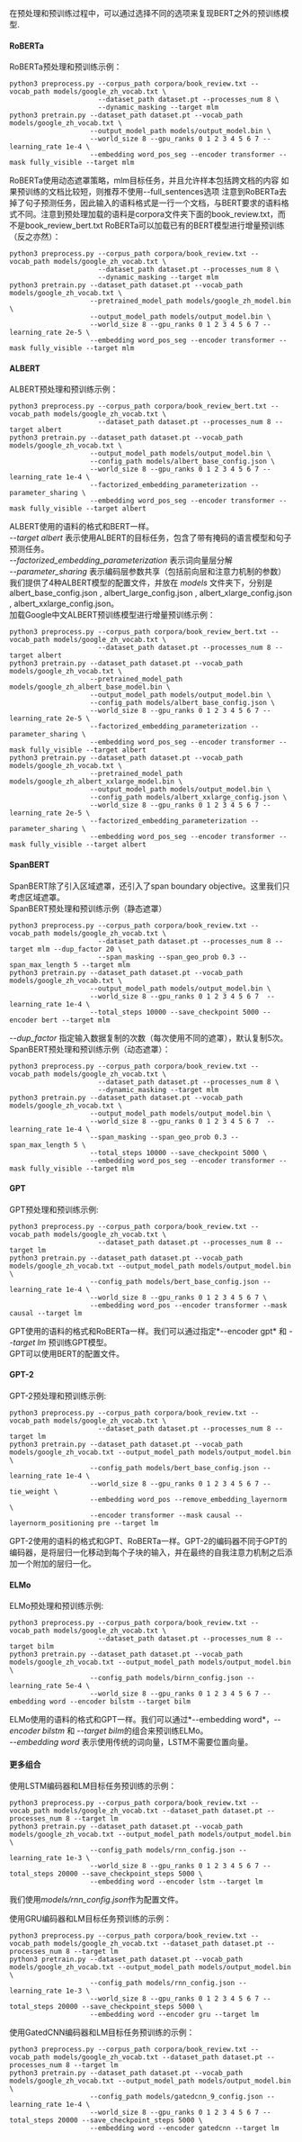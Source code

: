 在预处理和预训练过程中，可以通过选择不同的选项来复现BERT之外的预训练模型.
#### RoBERTa
RoBERTa预处理和预训练示例：
```
python3 preprocess.py --corpus_path corpora/book_review.txt --vocab_path models/google_zh_vocab.txt \
                      --dataset_path dataset.pt --processes_num 8 \
                      --dynamic_masking --target mlm
python3 pretrain.py --dataset_path dataset.pt --vocab_path models/google_zh_vocab.txt \
                    --output_model_path models/output_model.bin \
                    --world_size 8 --gpu_ranks 0 1 2 3 4 5 6 7 --learning_rate 1e-4 \
                    --embedding word_pos_seg --encoder transformer --mask fully_visible --target mlm
```
RoBERTa使用动态遮罩策略，mlm目标任务，并且允许样本包括跨文档的内容
如果预训练的文档比较短，则推荐不使用--full_sentences选项
注意到RoBERTa去掉了句子预测任务，因此输入的语料格式是一行一个文档，与BERT要求的语料格式不同。注意到预处理加载的语料是corpora文件夹下面的book_review.txt，而不是book_review_bert.txt
RoBERTa可以加载已有的BERT模型进行增量预训练（反之亦然）：
```
python3 preprocess.py --corpus_path corpora/book_review.txt --vocab_path models/google_zh_vocab.txt \
                      --dataset_path dataset.pt --processes_num 8 \
                      --dynamic_masking --target mlm
python3 pretrain.py --dataset_path dataset.pt --vocab_path models/google_zh_vocab.txt \
                    --pretrained_model_path models/google_zh_model.bin \
                    --output_model_path models/output_model.bin \
                    --world_size 8 --gpu_ranks 0 1 2 3 4 5 6 7 --learning_rate 2e-5 \
                    --embedding word_pos_seg --encoder transformer --mask fully_visible --target mlm
```

#### ALBERT
ALBERT预处理和预训练示例：
```
python3 preprocess.py --corpus_path corpora/book_review_bert.txt --vocab_path models/google_zh_vocab.txt \
                      --dataset_path dataset.pt --processes_num 8 --target albert
python3 pretrain.py --dataset_path dataset.pt --vocab_path models/google_zh_vocab.txt \
                    --output_model_path models/output_model.bin \
                    --config_path models/albert_base_config.json \
                    --world_size 8 --gpu_ranks 0 1 2 3 4 5 6 7 --learning_rate 1e-4 \
                    --factorized_embedding_parameterization --parameter_sharing \
                    --embedding word_pos_seg --encoder transformer --mask fully_visible --target albert
```
ALBERT使用的语料的格式和BERT一样。<br>
*--target albert* 表示使用ALBERT的目标任务，包含了带有掩码的语言模型和句子预测任务。<br>
*--factorized_embedding_parameterization* 表示词向量层分解<br>
*--parameter_sharing* 表示编码层参数共享（包括前向层和注意力机制的参数）
我们提供了4种ALBERT模型的配置文件，并放在 *models* 文件夹下，分别是albert_base_config.json , albert_large_config.json , albert_xlarge_config.json , albert_xxlarge_config.json。 <br>
加载Google中文ALBERT预训练模型进行增量预训练示例：
```
python3 preprocess.py --corpus_path corpora/book_review_bert.txt --vocab_path models/google_zh_vocab.txt \
                      --dataset_path dataset.pt --processes_num 8 --target albert 
python3 pretrain.py --dataset_path dataset.pt --vocab_path models/google_zh_vocab.txt \
                    --pretrained_model_path models/google_zh_albert_base_model.bin \
                    --output_model_path models/output_model.bin \
                    --config_path models/albert_base_config.json \
                    --world_size 8 --gpu_ranks 0 1 2 3 4 5 6 7 --learning_rate 2e-5 \
                    --factorized_embedding_parameterization --parameter_sharing \
                    --embedding word_pos_seg --encoder transformer --mask fully_visible --target albert
python3 pretrain.py --dataset_path dataset.pt --vocab_path models/google_zh_vocab.txt \
                    --pretrained_model_path models/google_zh_albert_xxlarge_model.bin \
                    --output_model_path models/output_model.bin \
                    --config_path models/albert_xxlarge_config.json \
                    --world_size 8 --gpu_ranks 0 1 2 3 4 5 6 7 --learning_rate 2e-5 \
                    --factorized_embedding_parameterization --parameter_sharing \
                    --embedding word_pos_seg --encoder transformer --mask fully_visible --target albert
```

#### SpanBERT
SpanBERT除了引入区域遮罩，还引入了span boundary objective。这里我们只考虑区域遮罩。<br>
SpanBERT预处理和预训练示例（静态遮罩）
```
python3 preprocess.py --corpus_path corpora/book_review.txt --vocab_path models/google_zh_vocab.txt \
                      --dataset_path dataset.pt --processes_num 8 --target mlm --dup_factor 20 \
                      --span_masking --span_geo_prob 0.3 --span_max_length 5 --target mlm
python3 pretrain.py --dataset_path dataset.pt --vocab_path models/google_zh_vocab.txt \
                    --output_model_path models/output_model.bin \
                    --world_size 8 --gpu_ranks 0 1 2 3 4 5 6 7  --learning_rate 1e-4 \
                    --total_steps 10000 --save_checkpoint 5000 --encoder bert --target mlm
```
*--dup_factor* 指定输入数据复制的次数（每次使用不同的遮罩），默认复制5次。<br>
SpanBERT预处理和预训练示例（动态遮罩）：
```
python3 preprocess.py --corpus_path corpora/book_review.txt --vocab_path models/google_zh_vocab.txt \
                      --dataset_path dataset.pt --processes_num 8 \
                      --dynamic_masking --target mlm
python3 pretrain.py --dataset_path dataset.pt --vocab_path models/google_zh_vocab.txt \
                    --output_model_path models/output_model.bin \
                    --world_size 8 --gpu_ranks 0 1 2 3 4 5 6 7  --learning_rate 1e-4 \
                    --span_masking --span_geo_prob 0.3 --span_max_length 5 \
                    --total_steps 10000 --save_checkpoint 5000 \
                    --embedding word_pos_seg --encoder transformer --mask fully_visible --target mlm
```

#### GPT
GPT预处理和预训练示例:
```
python3 preprocess.py --corpus_path corpora/book_review.txt --vocab_path models/google_zh_vocab.txt \
                      --dataset_path dataset.pt --processes_num 8 --target lm
python3 pretrain.py --dataset_path dataset.pt --vocab_path models/google_zh_vocab.txt --output_model_path models/output_model.bin \
                    --config_path models/bert_base_config.json --learning_rate 1e-4 \
                    --world_size 8 --gpu_ranks 0 1 2 3 4 5 6 7 \
                    --embedding word_pos --encoder transformer --mask causal --target lm
```
GPT使用的语料的格式和RoBERTa一样。我们可以通过指定*--encoder gpt* 和 *--target lm* 预训练GPT模型。<br>
GPT可以使用BERT的配置文件。

#### GPT-2
GPT-2预处理和预训练示例:
```
python3 preprocess.py --corpus_path corpora/book_review.txt --vocab_path models/google_zh_vocab.txt \
                      --dataset_path dataset.pt --processes_num 8 --target lm
python3 pretrain.py --dataset_path dataset.pt --vocab_path models/google_zh_vocab.txt --output_model_path models/output_model.bin \
                    --config_path models/bert_base_config.json --learning_rate 1e-4 \
                    --world_size 8 --gpu_ranks 0 1 2 3 4 5 6 7 --tie_weight \
                    --embedding word_pos --remove_embedding_layernorm \
                    --encoder transformer --mask causal --layernorm_positioning pre --target lm
```
GPT-2使用的语料的格式和GPT、RoBERTa一样。GPT-2的编码器不同于GPT的编码器，是将层归一化移动到每个子块的输入，并在最终的自我注意力机制之后添加一个附加的层归一化。

#### ELMo
ELMo预处理和预训练示例:
```
python3 preprocess.py --corpus_path corpora/book_review.txt --vocab_path models/google_zh_vocab.txt \
                      --dataset_path dataset.pt --processes_num 8 --target bilm
python3 pretrain.py --dataset_path dataset.pt --vocab_path models/google_zh_vocab.txt --output_model_path models/output_model.bin \
                    --config_path models/birnn_config.json --learning_rate 5e-4 \
                    --world_size 8 --gpu_ranks 0 1 2 3 4 5 6 7 --embedding word --encoder bilstm --target bilm
```
ELMo使用的语料的格式和GPT一样。我们可以通过*--embedding word*，*--encoder bilstm* 和 *--target bilm*的组合来预训练ELMo。<br>
*--embedding word* 表示使用传统的词向量，LSTM不需要位置向量。

#### 更多组合
使用LSTM编码器和LM目标任务预训练的示例：
```
python3 preprocess.py --corpus_path corpora/book_review.txt --vocab_path models/google_zh_vocab.txt --dataset_path dataset.pt --processes_num 8 --target lm
python3 pretrain.py --dataset_path dataset.pt --vocab_path models/google_zh_vocab.txt --output_model_path models/output_model.bin \
                    --config_path models/rnn_config.json --learning_rate 1e-3 \
                    --world_size 8 --gpu_ranks 0 1 2 3 4 5 6 7 --total_steps 20000 --save_checkpoint_steps 5000 \
                    --embedding word --encoder lstm --target lm
```
我们使用*models/rnn_config.json*作为配置文件。

使用GRU编码器和LM目标任务预训练的示例：
```
python3 preprocess.py --corpus_path corpora/book_review.txt --vocab_path models/google_zh_vocab.txt --dataset_path dataset.pt --processes_num 8 --target lm
python3 pretrain.py --dataset_path dataset.pt --vocab_path models/google_zh_vocab.txt --output_model_path models/output_model.bin \
                    --config_path models/rnn_config.json --learning_rate 1e-3 \
                    --world_size 8 --gpu_ranks 0 1 2 3 4 5 6 7 --total_steps 20000 --save_checkpoint_steps 5000 \
                    --embedding word --encoder gru --target lm
```

使用GatedCNN编码器和LM目标任务预训练的示例：
```
python3 preprocess.py --corpus_path corpora/book_review.txt --vocab_path models/google_zh_vocab.txt --dataset_path dataset.pt --processes_num 8 --target lm
python3 pretrain.py --dataset_path dataset.pt --vocab_path models/google_zh_vocab.txt --output_model_path models/output_model.bin \
                    --config_path models/gatedcnn_9_config.json --learning_rate 1e-4 \
                    --world_size 8 --gpu_ranks 0 1 2 3 4 5 6 7 --total_steps 20000 --save_checkpoint_steps 5000 \
                    --embedding word --encoder gatedcnn --target lm
```
<br>